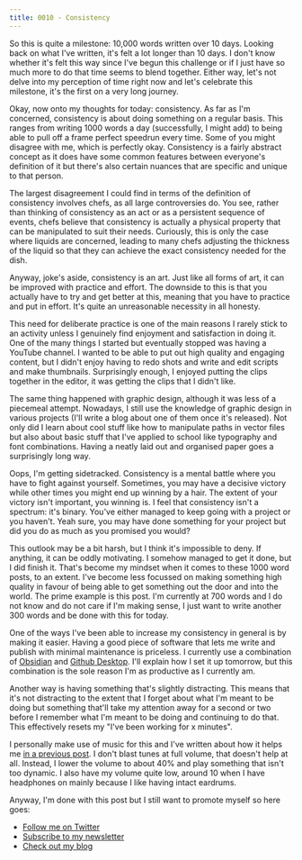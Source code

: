 ```yaml
---
title: 0010 - Consistency
---
```


So this is quite a milestone: 10,000 words written over 10 days. Looking back on what I've written, it's felt a lot longer than 10 days. I don't know whether it's felt this way since I've begun this challenge or if I just have so much more to do that time seems to blend together. Either way, let's not delve into my perception of time right now and let's celebrate this milestone, it's the first on a very long journey.

Okay, now onto my thoughts for today: consistency. As far as I'm concerned, consistency is about doing something on a regular basis. This ranges from writing 1000 words a day (successfully, I might add) to being able to pull off a frame perfect speedrun every time. Some of you might disagree with me, which is perfectly okay. Consistency is a fairly abstract concept as it does have some common features between everyone's definition of it but there's also certain nuances that are specific and unique to that person. 

The largest disagreement I could find in terms of the definition of consistency involves chefs, as all large controversies do. You see, rather than thinking of consistency as an act or as a persistent sequence of events, chefs believe that consistency is actually a physical property that can be manipulated to suit their needs. Curiously, this is only the case where liquids are concerned, leading to many chefs adjusting the thickness of the liquid so that they can achieve the exact consistency needed for the dish.

Anyway, joke's aside, consistency is an art. Just like all forms of art, it can be improved with practice and effort. The downside to this is that you actually have to try and get better at this, meaning that you have to practice and put in effort. It's quite an unreasonable necessity in all honesty.

This need for deliberate practice is one of the main reasons I rarely stick to an activity unless I genuinely find enjoyment and satisfaction in doing it. One of the many things I started but eventually stopped was having a YouTube channel. I wanted to be able to put out high quality and engaging content, but I didn't enjoy having to redo shots and write and edit scripts and make thumbnails. Surprisingly enough, I enjoyed putting the clips together in the editor, it was getting the clips that I didn't like. 

The same thing happened with graphic design, although it was less of a piecemeal attempt. Nowadays, I still use the knowledge of graphic design in various projects (I'll write a blog about one of them once it's released). Not only did I learn about cool stuff like how to manipulate paths in vector files but also about basic stuff that I've applied to school like typography and font combinations. Having a neatly laid out and organised paper goes a surprisingly long way.

Oops, I'm getting sidetracked. Consistency is a mental battle where you have to fight against yourself. Sometimes, you may have a decisive victory while other times you might end up winning by a hair. The extent of your victory isn't important, you winning is. I feel that consistency isn't a spectrum: it's binary. You've either managed to keep going with a project or you haven't. Yeah sure, you may have done something for your project but did you do as much as you promised you would?

This outlook may be a bit harsh, but I think it's impossible to deny. If anything, it can be oddly motivating. I somehow managed to get it done, but I did finish it. That's become my mindset when it comes to these 1000 word posts, to an extent. I've become less focussed on making something high quality in favour of being able to get something out the door and into the world. The prime example is this post. I'm currently at 700 words and I do not know and do not care if I'm making sense, I just want to write another 300 words and be done with this for today.

One of the ways I've been able to increase my consistency in general is by making it easier. Having a good piece of software that lets me write and publish with minimal maintenance is priceless. I currently use a combination of [Obsidian](https://obsidian.md) and [Github Desktop](https://desktop.github.com/). I'll explain how I set it up tomorrow, but this combination is the sole reason I'm as productive as I currently am.

Another way is having something that's slightly distracting. This means that it's not distracting to the extent that I forget about what I'm meant to be doing but something that'll take my attention away for a second or two before I remember what I'm meant to be doing and continuing to do that. This effectively resets my "I've been working for x minutes".

I personally make use of music for this and I've written about how it helps me [in a previous post](https://notes.manassadasivuni.com/0008-music/). I don't blast tunes at full volume, that doesn't help at all. Instead, I lower the volume to about 40% and play something that isn't too dynamic. I also have my volume quite low, around 10 when I have headphones on mainly because I like having intact eardrums.

Anyway, I'm done with this post but I still want to promote myself so here goes:
- [Follow me on Twitter](https://twitter.com/SadasivuniManas)
- [Subscribe to my newsletter](https://manassadasivuni.com/newsletter/)
- [Check out my blog](https://manassadasivuni.com)
